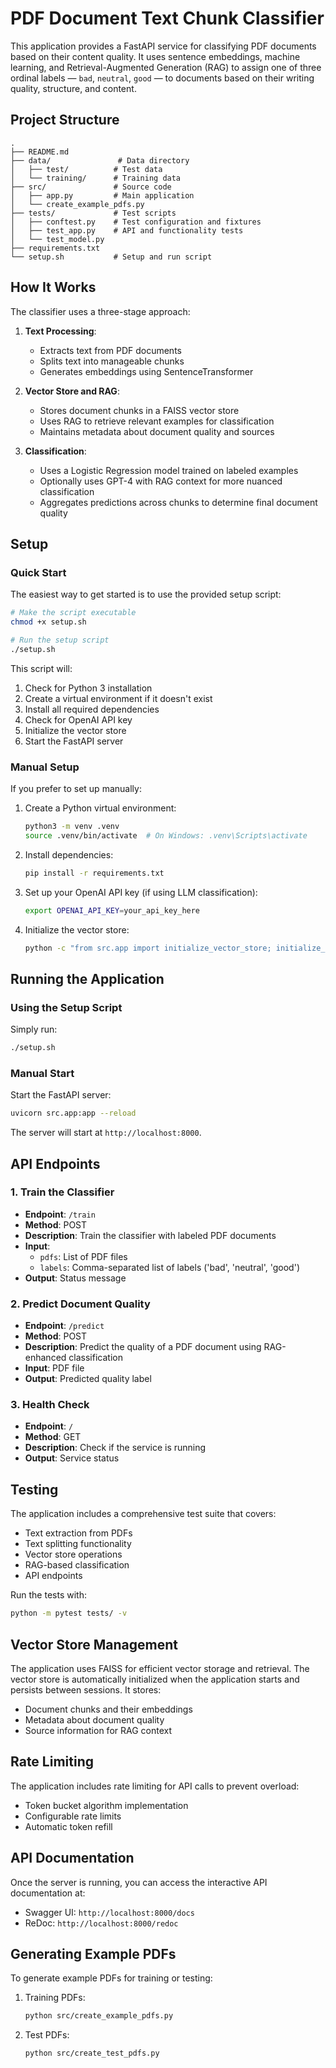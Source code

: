 # PDF Document Text Chunk Classifier

This application provides a FastAPI service for classifying PDF documents based on their content quality. It uses sentence embeddings, machine learning, and Retrieval-Augmented Generation (RAG) to assign one of three ordinal labels — `bad`, `neutral`, `good` — to documents based on their writing quality, structure, and content.

## Project Structure

```
.
├── README.md
├── data/               # Data directory
│   ├── test/          # Test data
│   └── training/      # Training data
├── src/               # Source code
│   ├── app.py         # Main application
│   └── create_example_pdfs.py
├── tests/             # Test scripts
│   ├── conftest.py    # Test configuration and fixtures
│   ├── test_app.py    # API and functionality tests
│   └── test_model.py
├── requirements.txt
└── setup.sh           # Setup and run script
```

## How It Works

The classifier uses a three-stage approach:

1. **Text Processing**:
   - Extracts text from PDF documents
   - Splits text into manageable chunks
   - Generates embeddings using SentenceTransformer

2. **Vector Store and RAG**:
   - Stores document chunks in a FAISS vector store
   - Uses RAG to retrieve relevant examples for classification
   - Maintains metadata about document quality and sources

3. **Classification**:
   - Uses a Logistic Regression model trained on labeled examples
   - Optionally uses GPT-4 with RAG context for more nuanced classification
   - Aggregates predictions across chunks to determine final document quality

## Setup

### Quick Start

The easiest way to get started is to use the provided setup script:

```bash
# Make the script executable
chmod +x setup.sh

# Run the setup script
./setup.sh
```

This script will:
1. Check for Python 3 installation
2. Create a virtual environment if it doesn't exist
3. Install all required dependencies
4. Check for OpenAI API key
5. Initialize the vector store
6. Start the FastAPI server

### Manual Setup

If you prefer to set up manually:

1. Create a Python virtual environment:
   ```bash
   python3 -m venv .venv
   source .venv/bin/activate  # On Windows: .venv\Scripts\activate
   ```

2. Install dependencies:
   ```bash
   pip install -r requirements.txt
   ```

3. Set up your OpenAI API key (if using LLM classification):
   ```bash
   export OPENAI_API_KEY=your_api_key_here
   ```

4. Initialize the vector store:
   ```bash
   python -c "from src.app import initialize_vector_store; initialize_vector_store()"
   ```

## Running the Application

### Using the Setup Script

Simply run:
```bash
./setup.sh
```

### Manual Start

Start the FastAPI server:
```bash
uvicorn src.app:app --reload
```

The server will start at `http://localhost:8000`.

## API Endpoints

### 1. Train the Classifier

- **Endpoint**: `/train`
- **Method**: POST
- **Description**: Train the classifier with labeled PDF documents
- **Input**:
  - `pdfs`: List of PDF files
  - `labels`: Comma-separated list of labels ('bad', 'neutral', 'good')
- **Output**: Status message

### 2. Predict Document Quality

- **Endpoint**: `/predict`
- **Method**: POST
- **Description**: Predict the quality of a PDF document using RAG-enhanced classification
- **Input**: PDF file
- **Output**: Predicted quality label

### 3. Health Check

- **Endpoint**: `/`
- **Method**: GET
- **Description**: Check if the service is running
- **Output**: Service status

## Testing

The application includes a comprehensive test suite that covers:
- Text extraction from PDFs
- Text splitting functionality
- Vector store operations
- RAG-based classification
- API endpoints

Run the tests with:
```bash
python -m pytest tests/ -v
```

## Vector Store Management

The application uses FAISS for efficient vector storage and retrieval. The vector store is automatically initialized when the application starts and persists between sessions. It stores:
- Document chunks and their embeddings
- Metadata about document quality
- Source information for RAG context

## Rate Limiting

The application includes rate limiting for API calls to prevent overload:
- Token bucket algorithm implementation
- Configurable rate limits
- Automatic token refill

## API Documentation

Once the server is running, you can access the interactive API documentation at:

- Swagger UI: `http://localhost:8000/docs`
- ReDoc: `http://localhost:8000/redoc`

## Generating Example PDFs

To generate example PDFs for training or testing:

1. Training PDFs:
   ```bash
   python src/create_example_pdfs.py
   ```

2. Test PDFs:
   ```bash
   python src/create_test_pdfs.py
   ```
